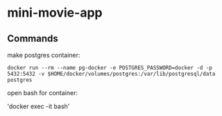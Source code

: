 # mini-movie-app

## Commands

make postgres container:

`docker run --rm --name pg-docker -e POSTGRES_PASSWORD=docker -d -p 5432:5432 -v $HOME/docker/volumes/postgres:/var/lib/postgresql/data postgres`

open bash for container:

'docker exec -it <PSQL-Container-ID> bash'